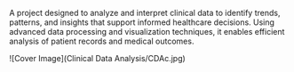 A project designed to analyze and interpret clinical data to identify trends, patterns, and insights that support informed healthcare decisions. Using advanced data processing and visualization techniques, it enables efficient analysis of patient records and medical outcomes.

![Cover Image](Clinical Data Analysis/CDAc.jpg)
